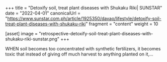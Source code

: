 +++
title = "Detoxify soil, treat plant diseases with Shukaku Riki| SUNSTAR"
date = "2022-04-01"
canonicalUrl = "https://www.sunstar.com.ph/article/1925350/davao/lifestyle/detoxify-soil-treat-plant-diseases-with-shukaku-riki"
fragment = "content"
weight = 10

[asset]
    image = "retrospective-detoxify-soil-treat-plant-diseases-with-shukaku-riki-sunstar.png"
+++

WHEN soil becomes too concentrated with synthetic fertilizers, it becomes 
toxic that instead of giving off much harvest to anything planted on it,...
